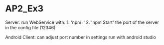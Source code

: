 # AP2_Ex3
Server:
  run WebService with: 
    1. 'npm i'
    2. 'npm Start'
  the port of the server in the config file (12346)

Android Client:
  can adjust port number in settings
  run with android studio
